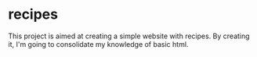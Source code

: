 # recipes
This project is aimed at creating a simple website with recipes. By creating it, I'm going to consolidate my knowledge of basic html. 